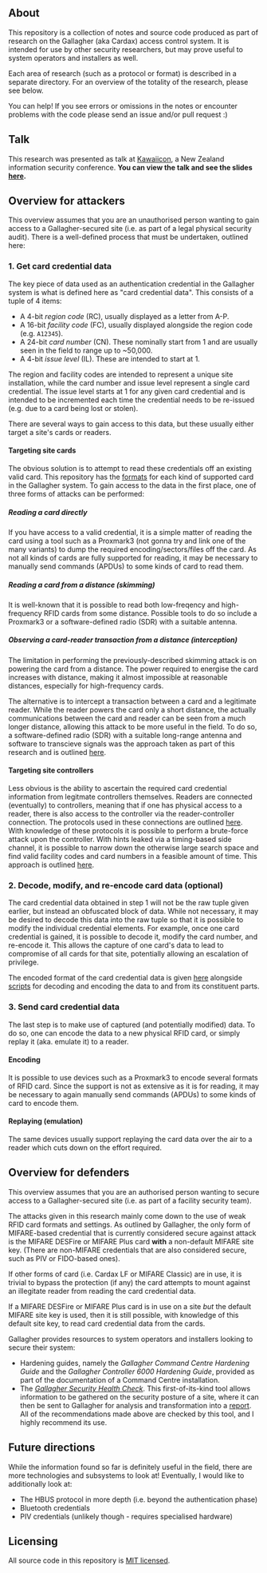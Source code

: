 ## About

This repository is a collection of notes and source code produced as part of research on the Gallagher (aka Cardax) access control system. It is intended for use by other security researchers, but may prove useful to system operators and installers as well.

Each area of research (such as a protocol or format) is described in a separate directory. For an overview of the totality of the research, please see below.

You can help! If you see errors or omissions in the notes or encounter problems with the code please send an issue and/or pull request :)


## Talk

This research was presented as talk at [Kawaiicon](https://kawaiicon.org/), a New Zealand information security conference. **You can view the talk and see the slides [here](https://www.youtube.com/watch?v=brhXqyidiKo).**


## Overview for attackers

This overview assumes that you are an unauthorised person wanting to gain access to a Gallagher-secured site (i.e. as part of a legal physical security audit). There is a well-defined process that must be undertaken, outlined here:

### 1. Get card credential data

The key piece of data used as an authentication credential in the Gallagher system is what is defined here as "card credential data". This consists of a tuple of 4 items:

* A 4-bit *region code* (RC), usually displayed as a letter from A-P.
* A 16-bit *facility code* (FC), usually displayed alongside the region code (e.g. `A12345`).
* A 24-bit *card number* (CN). These nominally start from 1 and are usually seen in the field to range up to ~50,000.
* A 4-bit *issue level* (IL). These are intended to start at 1.

The region and facility codes are intended to represent a unique site installation, while the card number and issue level represent a single card credential. The issue level starts at 1 for any given card credential and is intended to be incremented each time the credential needs to be re-issued (e.g. due to a card being lost or stolen).

There are several ways to gain access to this data, but these usually either target a site's cards or readers.

#### Targeting site cards

The obvious solution is to attempt to read these credentials off an existing valid card. This repository has the [formats](formats/) for each kind of supported card in the Gallagher system. To gain access to the data in the first place, one of three forms of attacks can be performed:

##### Reading a card directly

If you have access to a valid credential, it is a simple matter of reading the card using a tool such as a Proxmark3 (not gonna try and link one of the many variants) to dump the required encoding/sectors/files off the card. As not all kinds of cards are fully supported for reading, it may be necessary to manually send commands (APDUs) to some kinds of card to read them.

##### Reading a card from a distance (skimming)

It is well-known that it is possible to read both low-freqency and high-frequency RFID cards from some distance. Possible tools to do so include a Proxmark3 or a software-defined radio (SDR) with a suitable antenna.

##### Observing a card-reader transaction from a distance (interception)

The limitation in performing the previously-described skimming attack is on powering the card from a distance. The power required to energise the card increases with distance, making it almost impossible at reasonable distances, especially for high-frequency cards.

The alternative is to intercept a transaction between a card and a legitimate reader. While the reader powers the card only a short distance, the actually communications between the card and reader can be seen from a much longer distance, allowing this attack to be more useful in the field. To do so, a software-defined radio (SDR) with a suitable long-range antenna and software to transcieve signals was the approach taken as part of this research and is outlined [here](sdr/sdr.md).

#### Targeting site controllers

Less obvious is the ability to ascertain the required card credential information from legitmate controllers themselves. Readers are connected (eventually) to controllers, meaning that if one has physical access to a reader, there is also access to the controller via the reader-controller connection. The protocols used in these connections are outlined [here](protocols/). With knowledge of these protocols it is possible to perform a brute-force attack upon the controller. With hints leaked via a timing-based side channel, it is possible to narrow down the otherwise large search space and find valid facility codes and card numbers in a feasible amount of time. This approach is outlined [here](timing-attack/timing-attack.md).

### 2. Decode, modify, and re-encode card data (optional)

The card credential data obtained in step 1 will not be the raw tuple given earlier, but instead an obfuscated block of data. While not necessary, it may be desired to decode this data into the raw tuple so that it is possible to modify the individual credential elements. For example, once one card credential is gained, it is possible to decode it, modify the card number, and re-encode it. This allows the capture of one card's data to lead to compromise of all cards for that site, potentially allowing an escalation of privilege.

The encoded format of the card credential data is given [here](formats/cardholder/cardholder.md) alongside [scripts](formats/cardholder/) for decoding and encoding the data to and from its constituent parts.

### 3. Send card credential data

The last step is to make use of captured (and potentially modified) data. To do so, one can encode the data to a new physical RFID card, or simply replay it (aka. emulate it) to a reader.

#### Encoding

It is possible to use devices such as a Proxmark3 to encode several formats of RFID card. Since the support is not as extensive as it is for reading, it may be necessary to again manually send commands (APDUs) to some kinds of card to encode them.

#### Replaying (emulation)

The same devices usually support replaying the card data over the air to a reader which cuts down on the effort required.


## Overview for defenders

This overview assumes that you are an authorised person wanting to secure access to a Gallagher-secured site (i.e. as part of a facility security team).

The attacks given in this research mainly come down to the use of weak RFID card formats and settings. As outlined by Gallagher, the only form of MIFARE-based credential that is currently considered secure against attack is the MIFARE DESFire or MIFARE Plus card **with** a non-default MIFARE site key. (There are non-MIFARE credentials that are also considered secure, such as PIV or FIDO-based ones).

If other forms of card (i.e. Cardax LF or MIFARE Classic) are in use, it is trivial to bypass the protection (if any) the card attempts to mount against an illegitate reader from reading the card credential data.

If a MIFARE DESFire or MIFARE Plus card is in use on a site *but* the default MIFARE site key is used, then it is still possible, with knowledge of this default site key, to read card credential data from the cards.

Gallagher provides resources to system operators and installers looking to secure their system:

* Hardening guides, namely the *Gallagher Command Centre Hardening Guide* and the *Gallagher Controller 6000 Hardening Guide*, provided as part of the documentation of a Command Centre installation.
* The *[Gallagher Security Health Check](https://security.gallagher.com/products/security-health-check)*. This first-of-its-kind tool allows information to be gathered on the security posture of a site, where it can then be sent to Gallagher for analysis and transformation into a [report](https://security.gallagher.com/media/2129/shc-sample-report.pdf). All of the recommendations made above are checked by this tool, and I highly recommend its use.


## Future directions

While the information found so far is definitely useful in the field, there are more technologies and subsystems to look at! Eventually, I would like to additionally look at:

* The HBUS protocol in more depth (i.e. beyond the authentication phase)
* Bluetooth credentials
* PIV credentials (unlikely though - requires specialised hardware)


## Licensing

All source code in this repository is [MIT licensed](LICENSE).
